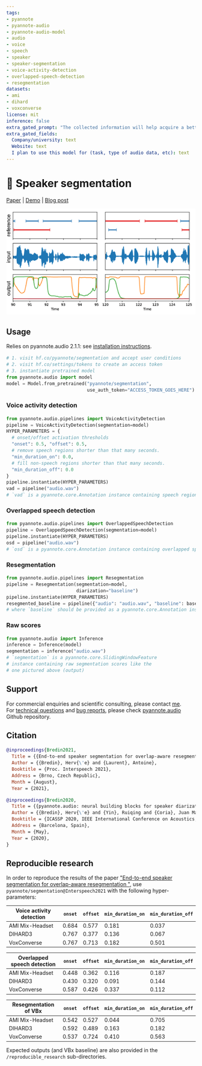 ```yaml
---
tags:
- pyannote
- pyannote-audio
- pyannote-audio-model
- audio
- voice
- speech
- speaker
- speaker-segmentation
- voice-activity-detection
- overlapped-speech-detection
- resegmentation
datasets:
- ami
- dihard
- voxconverse
license: mit
inference: false
extra_gated_prompt: "The collected information will help acquire a better knowledge of pyannote.audio userbase and help its maintainers apply for grants to improve it further. If you are an academic researcher, please cite the relevant papers in your own publications using the model. If you work for a company, please consider contributing back to pyannote.audio development (e.g. through unrestricted gifts). We also provide scientific consulting services around speaker diarization and machine listening."
extra_gated_fields:
  Company/university: text
  Website: text
  I plan to use this model for (task, type of audio data, etc): text
---
```


# 🎹 Speaker segmentation

[Paper](http://arxiv.org/abs/2104.04045) | [Demo](https://huggingface.co/spaces/pyannote/pretrained-pipelines) | [Blog post](https://herve.niderb.fr/fastpages/2022/10/23/One-speaker-segmentation-model-to-rule-them-all)

![Example](example.png)

## Usage

Relies on pyannote.audio 2.1.1: see [installation instructions](https://github.com/pyannote/pyannote-audio).

```python
# 1. visit hf.co/pyannote/segmentation and accept user conditions
# 2. visit hf.co/settings/tokens to create an access token
# 3. instantiate pretrained model
from pyannote.audio import model
model = Model.from_pretrained("pyannote/segmentation", 
                              use_auth_token="ACCESS_TOKEN_GOES_HERE")
```

### Voice activity detection

```python
from pyannote.audio.pipelines import VoiceActivityDetection
pipeline = VoiceActivityDetection(segmentation=model)
HYPER_PARAMETERS = {
  # onset/offset activation thresholds
  "onset": 0.5, "offset": 0.5,
  # remove speech regions shorter than that many seconds.
  "min_duration_on": 0.0,
  # fill non-speech regions shorter than that many seconds.
  "min_duration_off": 0.0
}
pipeline.instantiate(HYPER_PARAMETERS)
vad = pipeline("audio.wav")
# `vad` is a pyannote.core.Annotation instance containing speech regions
```

### Overlapped speech detection

```python
from pyannote.audio.pipelines import OverlappedSpeechDetection
pipeline = OverlappedSpeechDetection(segmentation=model)
pipeline.instantiate(HYPER_PARAMETERS)
osd = pipeline("audio.wav")
# `osd` is a pyannote.core.Annotation instance containing overlapped speech regions
```

### Resegmentation

```python
from pyannote.audio.pipelines import Resegmentation
pipeline = Resegmentation(segmentation=model, 
                          diarization="baseline")
pipeline.instantiate(HYPER_PARAMETERS)
resegmented_baseline = pipeline({"audio": "audio.wav", "baseline": baseline})
# where `baseline` should be provided as a pyannote.core.Annotation instance
```

### Raw scores

```python
from pyannote.audio import Inference
inference = Inference(model)
segmentation = inference("audio.wav")
# `segmentation` is a pyannote.core.SlidingWindowFeature
# instance containing raw segmentation scores like the 
# one pictured above (output)
```

## Support

For commercial enquiries and scientific consulting, please contact [me](mailto:herve@niderb.fr).  
For [technical questions](https://github.com/pyannote/pyannote-audio/discussions) and [bug reports](https://github.com/pyannote/pyannote-audio/issues), please check [pyannote.audio](https://github.com/pyannote/pyannote-audio) Github repository.

## Citation

```bibtex
@inproceedings{Bredin2021,
  Title = {{End-to-end speaker segmentation for overlap-aware resegmentation}},
  Author = {{Bredin}, Herv{\'e} and {Laurent}, Antoine},
  Booktitle = {Proc. Interspeech 2021},
  Address = {Brno, Czech Republic},
  Month = {August},
  Year = {2021},
```

```bibtex
@inproceedings{Bredin2020,
  Title = {{pyannote.audio: neural building blocks for speaker diarization}},
  Author = {{Bredin}, Herv{\'e} and {Yin}, Ruiqing and {Coria}, Juan Manuel and {Gelly}, Gregory and {Korshunov}, Pavel and {Lavechin}, Marvin and {Fustes}, Diego and {Titeux}, Hadrien and {Bouaziz}, Wassim and {Gill}, Marie-Philippe},
  Booktitle = {ICASSP 2020, IEEE International Conference on Acoustics, Speech, and Signal Processing},
  Address = {Barcelona, Spain},
  Month = {May},
  Year = {2020},
}
```

## Reproducible research 

In order to reproduce the results of the paper ["End-to-end speaker segmentation for overlap-aware resegmentation
"](https://arxiv.org/abs/2104.04045), use `pyannote/segmentation@Interspeech2021` with the following hyper-parameters:

| Voice activity detection | `onset` | `offset` | `min_duration_on` | `min_duration_off` |
| ------------------------ | ------- | -------- | ----------------- | ------------------ |
| AMI Mix-Headset          | 0.684   | 0.577    | 0.181             | 0.037              |
| DIHARD3                  | 0.767   | 0.377    | 0.136             | 0.067              |
| VoxConverse              | 0.767   | 0.713    | 0.182             | 0.501              |

| Overlapped speech detection | `onset` | `offset` | `min_duration_on` | `min_duration_off` |
| --------------------------- | ------- | -------- | ----------------- | ------------------ |
| AMI Mix-Headset             | 0.448   | 0.362    | 0.116             | 0.187              |
| DIHARD3                     | 0.430   | 0.320    | 0.091             | 0.144              |
| VoxConverse                 | 0.587   | 0.426    | 0.337             | 0.112              |

| Resegmentation of VBx | `onset` | `offset` | `min_duration_on` | `min_duration_off` |
| --------------------- | ------- | -------- | ----------------- | ------------------ |
| AMI Mix-Headset       | 0.542   | 0.527    | 0.044             | 0.705              |
| DIHARD3               | 0.592   | 0.489    | 0.163             | 0.182              |
| VoxConverse           | 0.537   | 0.724    | 0.410             | 0.563              |

Expected outputs (and VBx baseline) are also provided in the `/reproducible_research` sub-directories.

